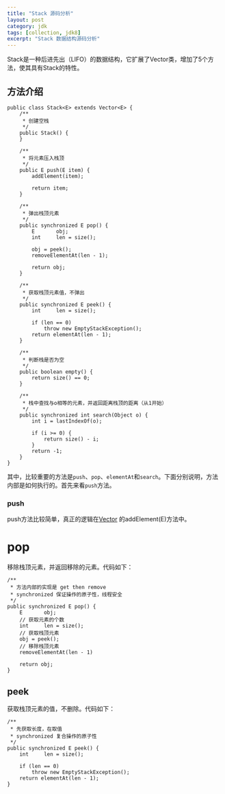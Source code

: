 ```yaml
---
title: "Stack 源码分析"
layout: post
category: jdk
tags: [collection, jdk8]
excerpt: "Stack 数据结构源码分析"
---
```

Stack是一种后进先出（LIFO）的数据结构，它扩展了Vector类，增加了5个方法，使其具有Stack的特性。

## 方法介绍

```
public class Stack<E> extends Vector<E> {
    /**
     * 创建空栈
     */
    public Stack() {
    }

    /**
     * 将元素压入栈顶
     */
    public E push(E item) {
        addElement(item);

        return item;
    }

    /**
     * 弹出栈顶元素
     */
    public synchronized E pop() {
        E       obj;
        int     len = size();

        obj = peek();
        removeElementAt(len - 1);

        return obj;
    }

    /**
     * 获取栈顶元素值，不弹出
     */
    public synchronized E peek() {
        int     len = size();

        if (len == 0)
            throw new EmptyStackException();
        return elementAt(len - 1);
    }

    /**
     * 判断栈是否为空
     */
    public boolean empty() {
        return size() == 0;
    }

    /**
     * 栈中查找与o相等的元素，并返回距离栈顶的距离（从1开始）
     */
    public synchronized int search(Object o) {
        int i = lastIndexOf(o);

        if (i >= 0) {
            return size() - i;
        }
        return -1;
    }
}
```
其中，比较重要的方法是`push`、`pop`、`elementAt`和`search`。下面分别说明，方法内部是如何执行的。首先来看`push`方法。

### push

push方法比较简单，真正的逻辑在[Vector](https://dophinlife.github.io/jdk/Vector-source-code-analysis) 的addElement(E)方法中。

# pop

移除栈顶元素，并返回移除的元素。代码如下：
```
/**
 * 方法内部的实现是 get then remove
 * synchronized 保证操作的原子性，线程安全
 */
public synchronized E pop() {
    E       obj;
    // 获取元素的个数
    int     len = size();
    // 获取栈顶元素
    obj = peek();
    // 移除栈顶元素
    removeElementAt(len - 1)

    return obj;
}
```

## peek

获取栈顶元素的值，不删除。代码如下：
```
/**
 * 先获取长度，在取值
 * synchronized 复合操作的原子性
 */
public synchronized E peek() {
    int     len = size();

    if (len == 0)
        throw new EmptyStackException();
    return elementAt(len - 1);
}
```